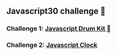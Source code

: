 ## Javascript30 challenge 📃

### Challenge 1: [Javascript Drum Kit ](https://github.com/Aarushkashyap/concepts/tree/dev/drumKit) 🥁

### Challenge 2: [Javascript Clock ](https://github.com/Aarushkashyap/concepts/tree/dev/clock)
